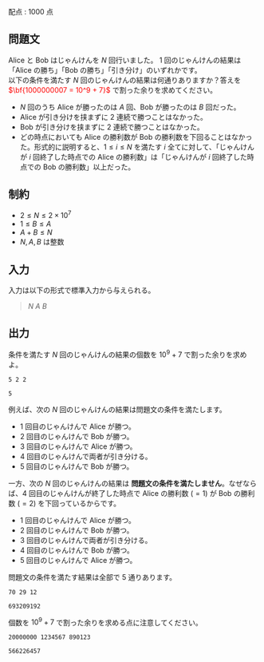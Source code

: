 配点 : $1000$ 点

## 問題文

Alice と Bob はじゃんけんを $N$ 回行いました。
$1$ 回のじゃんけんの結果は「Alice の勝ち」「Bob の勝ち」「引き分け」のいずれかです。<br>
以下の条件を満たす $N$ 回のじゃんけんの結果は何通りありますか？答えを <font color="red">$\bf{1000000007 = 10^9 + 7}$</font> で割った余りを求めてください。

- $N$ 回のうち Alice が勝ったのは $A$ 回、Bob が勝ったのは $B$ 回だった。
- Alice が引き分けを挟まずに $2$ 連続で勝つことはなかった。
- Bob が引き分けを挟まずに $2$ 連続で勝つことはなかった。
- どの時点においても Alice の勝利数が Bob の勝利数を下回ることはなかった。形式的に説明すると、$1 \leq i \leq N$ を満たす $i$ 全てに対して、「じゃんけんが $i$ 回終了した時点での Alice の勝利数」は「じゃんけんが $i$ 回終了した時点での Bob の勝利数」以上だった。

## 制約

- $2 \leq N \leq 2 \times 10^7$
- $1 \leq B \leq A$
- $A + B \leq N$
- $N, A, B$ は整数

## 入力

入力は以下の形式で標準入力から与えられる。

> $N$ $A$ $B$

## 出力

条件を満たす $N$ 回のじゃんけんの結果の個数を $10^9 + 7$ で割った余りを求めよ。

```input1
5 2 2
```

```output1
5
```

例えば、次の $N$ 回のじゃんけんの結果は問題文の条件を満たします。

- $1$ 回目のじゃんけんで Alice が勝つ。
- $2$ 回目のじゃんけんで Bob が勝つ。
- $3$ 回目のじゃんけんで Alice が勝つ。
- $4$ 回目のじゃんけんで両者が引き分ける。
- $5$ 回目のじゃんけんで Bob が勝つ。

一方、次の $N$ 回のじゃんけんの結果は **問題文の条件を満たしません**。なぜならば、$4$ 回目のじゃんけんが終了した時点で Alice の勝利数 $(= 1)$ が Bob の勝利数 $(= 2)$ を下回っているからです。

- $1$ 回目のじゃんけんで Alice が勝つ。
- $2$ 回目のじゃんけんで Bob が勝つ。
- $3$ 回目のじゃんけんで両者が引き分ける。
- $4$ 回目のじゃんけんで Bob が勝つ。
- $5$ 回目のじゃんけんで Alice が勝つ。

問題文の条件を満たす結果は全部で $5$ 通りあります。

```input2
70 29 12
```

```output2
693209192
```

個数を $10^9 + 7$ で割った余りを求める点に注意してください。

```input3
20000000 1234567 890123
```

```output3
566226457
```